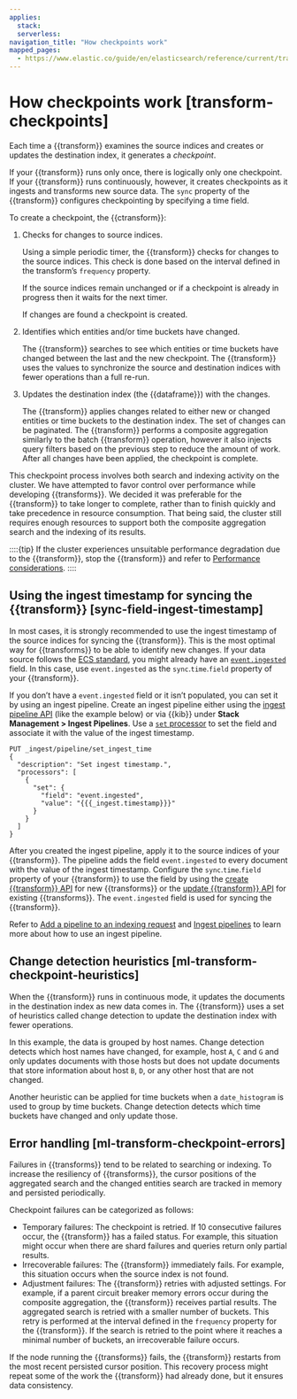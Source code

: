 ```yaml
---
applies:
  stack:
  serverless:
navigation_title: "How checkpoints work"
mapped_pages:
  - https://www.elastic.co/guide/en/elasticsearch/reference/current/transform-checkpoints.html
---
```


# How checkpoints work [transform-checkpoints]

Each time a {{transform}} examines the source indices and creates or updates the destination index, it generates a *checkpoint*.

If your {{transform}} runs only once, there is logically only one checkpoint. If your {{transform}} runs continuously, however, it creates checkpoints as it ingests and transforms new source data. The `sync` property of the {{transform}} configures checkpointing by specifying a time field.

To create a checkpoint, the {{ctransform}}:

1. Checks for changes to source indices.

    Using a simple periodic timer, the {{transform}} checks for changes to the source indices. This check is done based on the interval defined in the transform’s `frequency` property.

    If the source indices remain unchanged or if a checkpoint is already in progress then it waits for the next timer.

    If changes are found a checkpoint is created.

2. Identifies which entities and/or time buckets have changed.

    The {{transform}} searches to see which entities or time buckets have changed between the last and the new checkpoint. The {{transform}} uses the values to synchronize the source and destination indices with fewer operations than a full re-run.

3. Updates the destination index (the {{dataframe}}) with the changes.

    The {{transform}} applies changes related to either new or changed entities or time buckets to the destination index. The set of changes can be paginated. The {{transform}} performs a composite aggregation similarly to the batch {{transform}} operation, however it also injects query filters based on the previous step to reduce the amount of work. After all changes have been applied, the checkpoint is complete.

This checkpoint process involves both search and indexing activity on the cluster. We have attempted to favor control over performance while developing {{transforms}}. We decided it was preferable for the {{transform}} to take longer to complete, rather than to finish quickly and take precedence in resource consumption. That being said, the cluster still requires enough resources to support both the composite aggregation search and the indexing of its results.

::::{tip}
If the cluster experiences unsuitable performance degradation due to the {{transform}}, stop the {{transform}} and refer to [Performance considerations](transform-overview.md#transform-performance).
::::

## Using the ingest timestamp for syncing the {{transform}} [sync-field-ingest-timestamp]

In most cases, it is strongly recommended to use the ingest timestamp of the source indices for syncing the {{transform}}. This is the most optimal way for {{transforms}} to be able to identify new changes. If your data source follows the [ECS standard](https://www.elastic.co/guide/en/ecs/{{ecs_version}}/ecs-reference.html), you might already have an [`event.ingested`](https://www.elastic.co/guide/en/ecs/{{ecs_version}}/ecs-event.html#field-event-ingested) field. In this case, use `event.ingested` as the `sync`.`time`.`field` property of your {{transform}}.

If you don’t have a `event.ingested` field or it isn’t populated, you can set it by using an ingest pipeline. Create an ingest pipeline either using the [ingest pipeline API](https://www.elastic.co/docs/api/doc/elasticsearch/operation/operation-ingest-put-pipeline) (like the example below) or via {{kib}} under **Stack Management > Ingest Pipelines**. Use a [`set` processor](https://www.elastic.co/guide/en/elasticsearch/reference/current/set-processor.html) to set the field and associate it with the value of the ingest timestamp.

```console
PUT _ingest/pipeline/set_ingest_time
{
  "description": "Set ingest timestamp.",
  "processors": [
    {
      "set": {
        "field": "event.ingested",
        "value": "{{{_ingest.timestamp}}}"
      }
    }
  ]
}
```

After you created the ingest pipeline, apply it to the source indices of your {{transform}}. The pipeline adds the field `event.ingested` to every document with the value of the ingest timestamp. Configure the `sync`.`time`.`field` property of your {{transform}} to use the field by using the [create {{transform}} API](https://www.elastic.co/docs/api/doc/elasticsearch/operation/operation-transform-put-transform) for new {{transforms}} or the [update {{transform}} API](https://www.elastic.co/docs/api/doc/elasticsearch/operation/operation-transform-update-transform) for existing {{transforms}}. The `event.ingested` field is used for syncing the {{transform}}.

Refer to [Add a pipeline to an indexing request](../../manage-data/ingest/transform-enrich/ingest-pipelines.md#add-pipeline-to-indexing-request) and [Ingest pipelines](../../manage-data/ingest/transform-enrich/ingest-pipelines.md) to learn more about how to use an ingest pipeline.

## Change detection heuristics [ml-transform-checkpoint-heuristics]

When the {{transform}} runs in continuous mode, it updates the documents in the destination index as new data comes in. The {{transform}} uses a set of heuristics called change detection to update the destination index with fewer operations.

In this example, the data is grouped by host names. Change detection detects which host names have changed,  for example, host `A`, `C` and `G` and only updates documents with those hosts but does not update documents that store information about host `B`, `D`, or any other host that are not changed.

Another heuristic can be applied for time buckets when a `date_histogram` is used to group by time buckets. Change detection detects which time buckets have changed and only update those.

## Error handling [ml-transform-checkpoint-errors]

Failures in {{transforms}} tend to be related to searching or indexing. To increase the resiliency of {{transforms}}, the cursor positions of the aggregated search and the changed entities search are tracked in memory and persisted periodically.

Checkpoint failures can be categorized as follows:

* Temporary failures: The checkpoint is retried. If 10 consecutive failures occur, the {{transform}} has a failed status. For example, this situation might occur when there are shard failures and queries return only partial results.
* Irrecoverable failures: The {{transform}} immediately fails. For example, this situation occurs when the source index is not found.
* Adjustment failures: The {{transform}} retries with adjusted settings. For example, if a parent circuit breaker memory errors occur during the composite aggregation, the {{transform}} receives partial results. The aggregated search is retried with a smaller number of buckets. This retry is performed at the interval defined in the `frequency` property for the {{transform}}. If the search is retried to the point where it reaches a minimal number of buckets, an irrecoverable failure occurs.

If the node running the {{transforms}} fails, the {{transform}} restarts from the most recent persisted cursor position. This recovery process might repeat some of the work the {{transform}} had already done, but it ensures data consistency.
